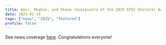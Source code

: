 ```yaml
---
title: Amir, Meghan, and Shana receipients of the 2025 EPIC Doctoral Awards
date: 2025-01-14
tags: ["news", "2025", "featured"]
profile: false
---
```


See news coverage [here](https://epic.utoronto.ca/research/funded-initiatives/2025-doctoral-awards-competition-results/?et_fb=1&PageSpeed=off). Congratulations everyone!

<!--more-->
